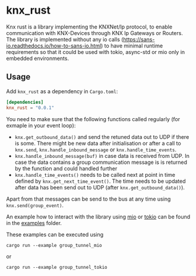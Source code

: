 # knx_rust

Knx rust is a library implementing the KNXNet/Ip protocol, to enable communication with KNX-Devices through
KNX Ip Gateways or Routers.
The library is implemented without any io calls (https://sans-io.readthedocs.io/how-to-sans-io.html) to have minimal runtime requirements so that it could be used with tokio, async-std or 
mio only in embedded environments.

## Usage

Add `knx_rust` as a dependency in `Cargo.toml`:

```toml
[dependencies]
knx_rust = "0.0.1"
```

You need to make sure that the following functions called regularly (for exmaple in your event loop):
- `knx.get_outbound_data()` and send the retuned data out to UDP if there is some. There might be new data after initialisation or after a call to `knx.send`, `knx.handle_inbound_message` or `knx.handle_time_events`.
- `knx.handle_inbound_message(buf)` in case data is received from UDP. In case the data contains a group communication message is is returned by the function and could handled further
- `knx.handle_time_events()` needs to be called next at point in time defined by `knx.get_next_time_event()`. The time needs to be updated after data has been send out to UDP (after `knx.get_outbound_data()`).

Apart from that messages can be send to the bus at any time using `knx.send(group_event)`. 

An example how to interact with the library using [mio](https://docs.rs/mio/latest/mio/) or [tokio](https://tokio.rs/) can be found in the [examples](./examples/) folder.

These examples can be executed using
```
cargo run --example group_tunnel_mio
```
or
```
cargo run --example group_tunnel_tokio
```
